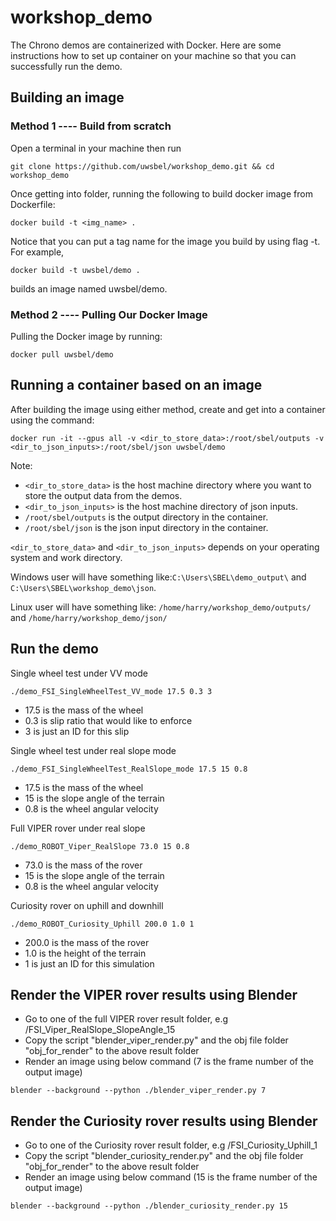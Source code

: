 # workshop_demo
The Chrono demos are containerized with Docker. Here are some instructions how to set up container on your machine so that you can successfully run the demo.

## Building an image
### Method 1 ---- Build from scratch 
Open a terminal in your machine then run 

```git clone https://github.com/uwsbel/workshop_demo.git && cd workshop_demo```

Once getting into folder, running the following to build docker image from Dockerfile:

``` docker build -t <img_name> . ```

Notice that you can put a tag name for the image you build by using flag -t. For example,

``` docker build -t uwsbel/demo . ```

builds an image named uwsbel/demo.


### Method 2 ---- Pulling Our Docker Image

Pulling the Docker image by running:

```docker pull uwsbel/demo```

## Running a container based on an image

After building the image using either method, create and get into a container using the command:

```docker run -it --gpus all -v <dir_to_store_data>:/root/sbel/outputs -v <dir_to_json_inputs>:/root/sbel/json uwsbel/demo ```

Note: 
- ```<dir_to_store_data>``` is the host machine directory where you want to store the output data from the demos. 
- ```<dir_to_json_inputs>``` is the host machine directory of json inputs. 
- ```/root/sbel/outputs``` is the output directory in the container.
- ```/root/sbel/json``` is the json input directory in the container.

```<dir_to_store_data>``` and ```<dir_to_json_inputs>``` depends on your operating system and work directory.

Windows user will have something like:```C:\Users\SBEL\demo_output\``` and ``` C:\Users\SBEL\workshop_demo\json```.

Linux user will have something like: ```/home/harry/workshop_demo/outputs/``` and ```/home/harry/workshop_demo/json/```

## Run the demo
Single wheel test under VV mode

```./demo_FSI_SingleWheelTest_VV_mode 17.5 0.3 3```

- 17.5 is the mass of the wheel
- 0.3 is slip ratio that would like to enforce
- 3 is just an ID for this slip

Single wheel test under real slope mode

```./demo_FSI_SingleWheelTest_RealSlope_mode 17.5 15 0.8```

- 17.5 is the mass of the wheel
- 15 is the slope angle of the terrain
- 0.8 is the wheel angular velocity

Full VIPER rover under real slope

```./demo_ROBOT_Viper_RealSlope 73.0 15 0.8```

- 73.0 is the mass of the rover
- 15 is the slope angle of the terrain
- 0.8 is the wheel angular velocity

Curiosity rover on uphill and downhill

```./demo_ROBOT_Curiosity_Uphill 200.0 1.0 1```

- 200.0 is the mass of the rover
- 1.0 is the height of the terrain
- 1 is just an ID for this simulation

## Render the VIPER rover results using Blender
- Go to one of the full VIPER rover result folder, e.g /FSI_Viper_RealSlope_SlopeAngle_15
- Copy the script "blender_viper_render.py" and the obj file folder "obj_for_render" to the above result folder
- Render an image using below command (7 is the frame number of the output image)

```blender --background --python ./blender_viper_render.py 7```

## Render the Curiosity rover results using Blender
- Go to one of the Curiosity rover result folder, e.g /FSI_Curiosity_Uphill_1
- Copy the script "blender_curiosity_render.py" and the obj file folder "obj_for_render" to the above result folder
- Render an image using below command (15 is the frame number of the output image)

```blender --background --python ./blender_curiosity_render.py 15```
